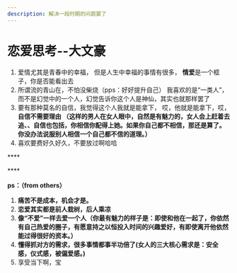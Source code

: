 ```yaml
---
description: 解决一段时期的问题罢了
---
```


# 恋爱思考--大文豪

1. 爱情尤其是青春中的幸福， 但是人生中幸福的事情有很多， **情爱**是一个框子，你是否能看出去
2. 所谓流的青山在，不怕没柴烧（pps：好好提升自己） 我喜欢的是“一类人”，而不是幻觉中的一个人，幻觉告诉你这个人是神仙，其实也就那样罢了
3. 要有那种莫名的自信，我觉得这个人我就是能拿下， 哎，他就是能拿下，哎，**自信不需要理由 （**这样的男人在女人眼中，自然是有魅力的，女人会上赶着去追、、自信也包括，你相信你配得上她。如果你自己都不相信，那还是算了。你没办法说服别人相信一个自己都不信的道理。**）**
4. 喜欢要费好久好久，不要放过啊哈哈

\*\*\*\*

\*\*\*\*

**ps：（from others）**

1. **痛苦不是成本，机会才是。**
2.  **恋爱其实都是前人栽树，后人乘凉**
3.  **像“不爱”一样去爱一个人（**你最有魅力的样子是：即使和他在一起了，你依然有自己热爱的圈子，有愿意持之以恒投入时间的兴趣爱好，有即使离开他依然能过得很好的资本。**）**
4. **懂得抓对方的需求，很多事情都事半功倍了\(**女人的三大核心需求是：安全感，仪式感，被偏爱感。**\)**
5. 享受当下啊，宝

